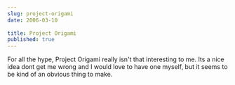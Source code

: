 ```yaml
---
slug: project-origami
date: 2006-03-10
 
title: Project Origami
published: true
---
```

For all the hype, Project Origami really isn't that interesting to me.  Its a nice idea dont get me wrong and I would love to have one myself, but it seems to be kind of an obvious thing to make.<p />

